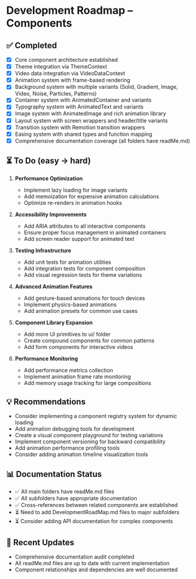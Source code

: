 # Development Roadmap – Components

## ✅ Completed

- [x] Core component architecture established
- [x] Theme integration via ThemeContext
- [x] Video data integration via VideoDataContext
- [x] Animation system with frame-based rendering
- [x] Background system with multiple variants (Solid, Gradient, Image, Video, Noise, Particles, Patterns)
- [x] Container system with AnimatedContainer and variants
- [x] Typography system with AnimatedText and variants
- [x] Image system with AnimatedImage and rich animation library
- [x] Layout system with screen wrappers and header/title variants
- [x] Transition system with Remotion transition wrappers
- [x] Easing system with shared types and function mapping
- [x] Comprehensive documentation coverage (all folders have readMe.md)

## ⏳ To Do (easy → hard)

1. **Performance Optimization**

   - Implement lazy loading for image variants
   - Add memoization for expensive animation calculations
   - Optimize re-renders in animation hooks

2. **Accessibility Improvements**

   - Add ARIA attributes to all interactive components
   - Ensure proper focus management in animated containers
   - Add screen reader support for animated text

3. **Testing Infrastructure**

   - Add unit tests for animation utilities
   - Add integration tests for component composition
   - Add visual regression tests for theme variations

4. **Advanced Animation Features**

   - Add gesture-based animations for touch devices
   - Implement physics-based animations
   - Add animation presets for common use cases

5. **Component Library Expansion**

   - Add more UI primitives to ui/ folder
   - Create compound components for common patterns
   - Add form components for interactive videos

6. **Performance Monitoring**
   - Add performance metrics collection
   - Implement animation frame rate monitoring
   - Add memory usage tracking for large compositions

## 💡 Recommendations

- Consider implementing a component registry system for dynamic loading
- Add animation debugging tools for development
- Create a visual component playground for testing variations
- Implement component versioning for backward compatibility
- Add animation performance profiling tools
- Consider adding animation timeline visualization tools

## 📊 Documentation Status

- ✅ All main folders have readMe.md files
- ✅ All subfolders have appropriate documentation
- ✅ Cross-references between related components are established
- ⏳ Need to add DevelopmentRoadMap.md files to major subfolders
- ⏳ Consider adding API documentation for complex components

## 🔄 Recent Updates

- Comprehensive documentation audit completed
- All readMe.md files are up to date with current implementation
- Component relationships and dependencies are well documented
